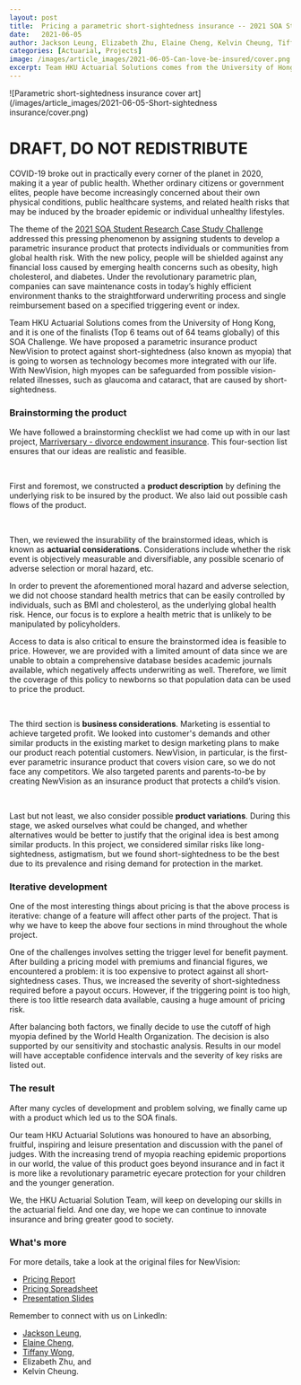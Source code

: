 ```yaml
---
layout: post
title:  Pricing a parametric short-sightedness insurance -- 2021 SOA Student Research Case Study Challenge Finalist
date:   2021-06-05
author: Jackson Leung, Elizabeth Zhu, Elaine Cheng, Kelvin Cheung, Tiffany Wong
categories: [Actuarial, Projects]
image: /images/article_images/2021-06-05-Can-love-be-insured/cover.png
excerpt: Team HKU Actuarial Solutions comes from the University of Hong Kong, and it is one of the finalists (Top 6 teams out of 64 teams globally) of this SOA Challenge. We have proposed a parametric insurance product NewVision to protect against short-sightedness...
---
```


![Parametric short-sightedness insurance cover art](/images/article_images/2021-06-05-Short-sightedness insurance/cover.png)

# DRAFT, DO NOT REDISTRIBUTE

COVID-19 broke out in practically every corner of the planet in 2020, making it a year of public health. 
Whether ordinary citizens or government elites, people have become increasingly concerned about their own physical conditions, public healthcare systems, and related health risks that may be induced by the broader epidemic or individual unhealthy lifestyles.  

The theme of the [2021 SOA Student Research Case Study Challenge](https://www.soa.org/research/opportunities/2021-student-case-study/) addressed this pressing phenomenon by assigning students to develop a parametric insurance product that protects individuals or communities from global health risk.
With the new policy, people will be shielded against any financial loss caused by emerging health concerns such as obesity, high cholesterol, and diabetes.
Under the revolutionary parametric plan, companies can save maintenance costs in today’s highly efficient environment thanks to the straightforward underwriting process and single reimbursement based on a specified triggering event or index.

Team HKU Actuarial Solutions comes from the University of Hong Kong, and it is one of the finalists (Top 6 teams out of 64 teams globally) of this SOA Challenge. 
We have proposed a parametric insurance product NewVision to protect against short-sightedness (also  known as myopia) that is going to worsen as technology becomes more integrated with our life.
With NewVision, high myopes can be safeguarded from possible vision-related illnesses, such as glaucoma and cataract, that are caused by short-sightedness. 



### Brainstorming the product

We have followed a brainstorming checklist we had come up with in our last project, [Marriversary - divorce endowment insurance](https://actuarialcat.github.io/Marriversary/).
This four-section list ensures that our ideas are realistic and feasible. 

<p>&nbsp;</p>

First and foremost, we constructed a **product description** by defining the underlying risk to be insured by the product.
We also laid out possible cash flows of the product.

<p>&nbsp;</p>

Then, we reviewed the insurability of the brainstormed ideas, which is known as **actuarial considerations**.
Considerations include whether the risk event is objectively measurable and diversifiable, any possible scenario of adverse selection or moral hazard, etc. 

In order to prevent the aforementioned moral hazard and adverse selection, we did not choose standard health metrics that can be easily controlled by individuals, such as BMI and cholesterol, as the underlying global health risk.
Hence, our focus is to explore a health metric that is unlikely to be manipulated by policyholders. 

Access to data is also critical to ensure the brainstormed idea is feasible to price.
However, we are provided with a limited amount of data since we are unable to obtain a comprehensive database besides academic journals available, which negatively affects underwriting as well.
Therefore, we limit the coverage of this policy to newborns so that population data can be used to price the product. 

<p>&nbsp;</p>

The third section is **business considerations**. 
Marketing is essential to achieve targeted profit.
We looked into customer's demands and other similar products in the existing market to design marketing plans to make our product reach potential customers.
NewVision, in particular, is the first-ever parametric insurance product that covers vision care, so we do not face any competitors.
We also targeted parents and parents-to-be by creating NewVision as an insurance product that protects a child’s vision. 

<p>&nbsp;</p>

Last but not least, we also consider possible **product variations**.
During this stage, we asked ourselves what could be changed, and whether alternatives would be better to justify that the original idea is best among similar products.
In this project, we considered similar risks like long-sightedness, astigmatism, but we found short-sightedness to be the best due to its prevalence and rising demand for protection in the market.


### Iterative development

One of the most interesting things about pricing is that the above process is iterative: change of a feature will affect other parts of the project.
That is why we have to keep the above four sections in mind throughout the whole project. 

One of the challenges involves setting the trigger level for benefit payment.
After building a pricing model with premiums and financial figures, we encountered a problem: it is too expensive to protect against all short-sightedness cases.
Thus, we increased the severity of short-sightedness required before a payout occurs.
However, if the triggering point is too high, there is too little research data available, causing a huge amount of pricing risk.

After balancing both factors, we finally decide to use the cutoff of high myopia defined by the World Health Organization.
The decision is also supported by our sensitivity and stochastic analysis.
Results in our model will have acceptable confidence intervals and the severity of key risks are listed out.


### The result 

After many cycles of development and problem solving, we finally came up with a product which led us to the SOA finals.

Our team HKU Actuarial Solutions was honoured to have an absorbing, fruitful, inspiring and leisure presentation and discussion with the panel of judges.
With the increasing trend of myopia reaching epidemic proportions in our world, the value of this product goes beyond insurance and in fact it is more like a revolutionary parametric eyecare protection for your children and the younger generation.

We, the HKU Actuarial Solution Team, will keep on developing our skills in the actuarial field.
And one day, we hope we can continue to innovate insurance and bring greater good to society.



### What's more

For more details, take a look at the original files for NewVision:

- <a href="https://actuarialcat.github.io/SOA_Case_2021/HKU%20Actuarial%20Solutions_NEW%20WORLD%20Parametric%20Insurance%20Report.pdf" target="_blank" onclick="tag_share_event('view_external_file', 'NewVision pricing report');">Pricing Report</a>
- <a href="https://actuarialcat.github.io/SOA_Case_2021/HKU%20Actuarial%20Solution%20Pricing%20Spreadsheet.xlsm" target="_blank" onclick="tag_share_event('view_external_file', 'NewVision excel');">Pricing Spreadsheet</a>
- <a href="https://actuarialcat.github.io/SOA_Case_2021/HKU%20Actuarial%20Solution%20Pricing%20Spreadsheet.xlsm" target="_blank" onclick="tag_share_event('view_external_file', 'NewVision slides');">Presentation Slides</a>


Remember to connect with us on LinkedIn:
- <a href="https://www.linkedin.com/in/jackson-leung-805828174/" target="_blank" onclick="tag_share_event('linkedin_portfolio', '{{ page.title }}');">Jackson Leung</a>,
- <a href="https://www.linkedin.com/in/huiying-cheng-elaine/" target="_blank" onclick="tag_share_event('linkedin_teammates', '{{ page.title }}');">Elaine Cheng</a>,
- <a href="https://www.linkedin.com/in/tiffany-wong-b2551a203/" target="_blank" onclick="tag_share_event('linkedin_teammates', '{{ page.title }}');">Tiffany Wong</a>,
- Elizabeth Zhu, and
- Kelvin Cheung.




